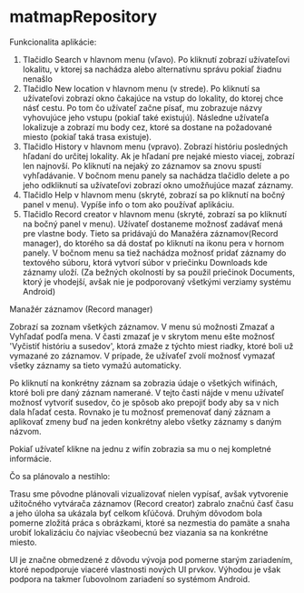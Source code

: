 matmapRepository
================
Funkcionalita aplikácie: 

1. Tlačidlo Search v hlavnom menu (vľavo).
   Po kliknutí zobrazí užívateľovi lokalitu, v ktorej sa nachádza alebo alternatívnu správu pokiaľ žiadnu nenašlo
2. Tlačidlo New location v hlavnom menu (v strede).
  Po kliknutí sa užívateľovi zobrazí okno čakajúce na vstup do lokality, do ktorej chce násť cestu. Po tom čo užívateľ začne písať, mu zobrazuje názvy vyhovujúce jeho vstupu (pokiaľ také existujú). Následne užívateľa lokalizuje a zobrazí mu body cez, ktoré sa dostane na požadované miesto (pokiaľ taká trasa existuje).
3. Tlačidlo History v hlavnom menu (vpravo).
 Zobrazí históriu posledných hľadaní do určitej lokality. Ak je hľadaní pre nejaké miesto viacej, zobrazí len najnovší. Po kliknutí na nejaký zo záznamov sa znovu spustí vyhľadávanie. V bočnom menu panely sa nachádza tlačidlo delete a po jeho odkliknutí sa užívateľovi zobrazí okno umožňujúce mazať záznamy.
5. Tlačidlo Help v hlavnom menu (skryté, zobrazí sa po kliknutí na bočný panel v menu).
  Vypíše info o tom ako používať aplikáciu.
4. Tlačidlo Record creator v hlavnom menu (skryté, zobrazí sa po kliknutí na bočný panel v menu).
  Užívateľ dostaneme možnosť zadávať mená pre vlastne body. Tieto sa pridávajú do Manažéra záznamov(Record manager), do ktorého sa dá dostať po kliknutí na ikonu pera v hornom panely. V bočnom menu sa tiež nachádza možnosť pridať záznamy do textového súboru, ktorá vytvorí súbor v priečinku Downloads kde záznamy uloží. (Za bežných okolností by sa použil priečinok Documents, ktorý je vhodejší, avšak nie je podporovaný všetkými verziamy systému Android)

 Manažér záznamov (Record manager)
 
 Zobrazí sa zoznam všetkých záznamov. V menu sú možnosti Zmazať a Vyhľadať podľa mena. V časti zmazať je v skrytom menu ešte možnosť 'Vyčistiť históriu a susedov', ktorá zmaže z týchto miest riadky, ktoré boli už vymazané zo záznamov. V prípade, že užívaťeľ zvolí možnosť vymazať všetky záznamy sa tieto vymažú automaticky. 
 
 Po kliknutí na konkrétny záznam sa zobrazia údaje o všetkých wifinách, ktoré boli pre daný záznam namerané. V tejto časti nájde v menu užívateľ možnosť vytvoriť susedov, čo je spôsob ako prepojiť body aby sa v nich dala hľadať cesta. Rovnako je tu možnosť premenovať daný záznam a aplikovať zmeny buď na jeden konkrétny alebo všetky záznamy s daným názvom.
 
 Pokiaľ užívateľ klikne na jednu z wifín zobrazia sa mu o nej kompletné informácie.
 
Čo sa plánovalo a nestihlo:
 
Trasu sme pôvodne plánovali vizualizovať nielen vypísať, avšak vytvorenie užitočného vytvárača záznamov (Record creator) zabralo značnú časť času a jeho úloha sa ukázala byť celkom kľúčová. Druhým dôvodom bola pomerne zložitá práca s obrázkami, ktoré sa nezmestia do pamäte a snaha urobiť lokalizáciu čo najviac všeobecnú bez viazania sa na konkrétne miesto.

UI je značne obmedzené z dôvodu vývoja pod pomerne starým zariadením, ktoré nepodporuje viaceré vlastnosti nových UI prvkov. Výhodou je však podpora na takmer ľubovolnom zariadení so systémom Android.
 

